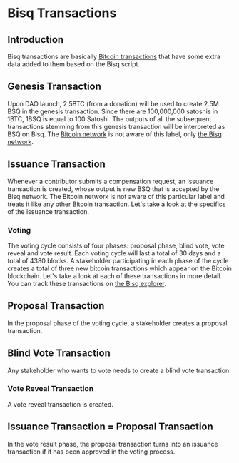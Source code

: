 # Bisq Transactions

## Introduction
Bisq transactions are basically [Bitcoin transactions](bitcointx.md) that have some extra data added to them based on the Bisq script. 

## Genesis Transaction
Upon DAO launch, 2.5BTC (from a donation) will be used to create 2.5M BSQ in the genesis transaction. Since there are 100,000,000 satoshis in 1BTC, 1BSQ is equal to 100 Satoshi. The outputs of all the subsequent transactions stemming from this genesis transaction will be interpreted as BSQ on Bisq. The [Bitcoin network](btcnetwork.md) is not aware of this label, only [the Bisq network](bisqnetworkblogpost.md).  

## Issuance Transaction 
Whenever a contributor submits a compensation request, an issuance transaction is created, whose output is new BSQ that is accepted by the Bisq network. The Bitcoin network is not aware of this particular label and treats it like any other Bitcoin transaction. Let's take a look at the specifics of the issuance transaction.

### Voting
The voting cycle consists of four phases: proposal phase, blind vote, vote reveal and vote result. Each voting cycle will last a total of 30 days and a total of 4380 blocks. A stakeholder participating in each phase of the cycle creates a total of three new bitcoin transactions which appear on the Bitcoin blockchain. Let's take a look at each of these transactions in more detail. You can track these transactions on [the Bisq explorer](https://explorer.bisq.network/index.html).

## Proposal Transaction
In the proposal phase of the voting cycle, a stakeholder creates a proposal transaction. 

## Blind Vote Transaction
Any stakeholder who wants to vote needs to create a blind vote transaction. 

### Vote Reveal Transaction
A vote reveal transaction is created. 

## Issuance Transaction = Proposal Transaction
In the vote result phase, the proposal transaction turns into an issuance transaction if it has been approved in the voting process. 


